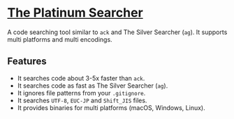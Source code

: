 # [The Platinum Searcher](https://chocolatey.org/packages/pt)


A code searching tool similar to `ack` and The Silver Searcher (`ag`). It supports multi platforms and multi encodings.

## Features

* It searches code about 3-5x faster than `ack`.
* It searches code as fast as The Silver Searcher (`ag`).
* It ignores file patterns from your `.gitignore`.
* It searches `UTF-8`, `EUC-JP` and `Shift_JIS` files.
* It provides binaries for multi platforms (macOS, Windows, Linux).
